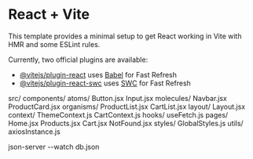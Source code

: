 # React + Vite

This template provides a minimal setup to get React working in Vite with HMR and some ESLint rules.

Currently, two official plugins are available:

- [@vitejs/plugin-react](https://github.com/vitejs/vite-plugin-react/blob/main/packages/plugin-react/README.md) uses [Babel](https://babeljs.io/) for Fast Refresh
- [@vitejs/plugin-react-swc](https://github.com/vitejs/vite-plugin-react-swc) uses [SWC](https://swc.rs/) for Fast Refresh

src/
  components/
    atoms/
      Button.jsx
      Input.jsx
    molecules/
      Navbar.jsx
      ProductCard.jsx
    organisms/
      ProductList.jsx
      CartList.jsx
    layout/
      Layout.jsx
  context/
    ThemeContext.js
    CartContext.js
  hooks/
    useFetch.js
  pages/
    Home.jsx
    Products.jsx
    Cart.jsx
    NotFound.jsx
  styles/
    GlobalStyles.js
  utils/
    axiosInstance.js


json-server --watch db.json

